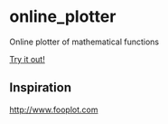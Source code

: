 # online_plotter
Online plotter of mathematical functions

[Try it out!](https://saona-raimundo.github.io/online_plotter/dist/index.html)

## Inspiration

http://www.fooplot.com
